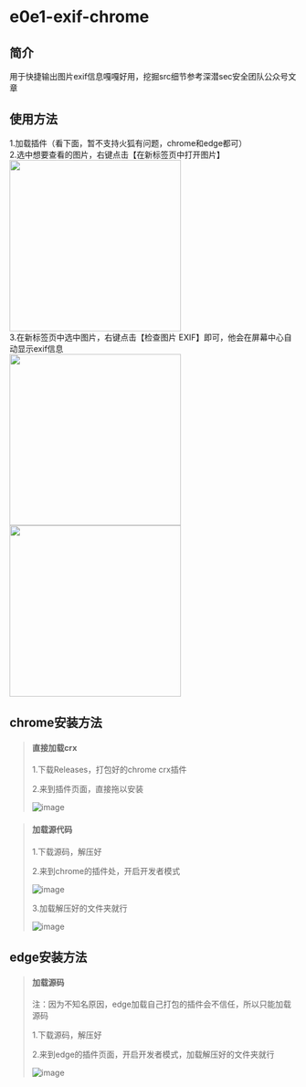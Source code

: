 ﻿# e0e1-exif-chrome

## 简介
  用于快捷输出图片exif信息嘎嘎好用，挖掘src细节参考深潜sec安全团队公众号文章

## 使用方法
1.加载插件（看下面，暂不支持火狐有问题，chrome和edge都可）</br>
2.选中想要查看的图片，右键点击【在新标签页中打开图片】</br>
<img src="https://github.com/user-attachments/assets/fc8c02af-0cd9-4a76-baea-54e165bf49d3" width="300" /></br>
3.在新标签页中选中图片，右键点击【检查图片 EXIF】即可，他会在屏幕中心自动显示exif信息 </br>
<img src="https://github.com/user-attachments/assets/c137ee91-ce15-4ae1-92aa-e19b8d6f6ca9" width="300" /></br>
<img src="https://github.com/user-attachments/assets/85381635-50b7-42aa-9569-a331c4d87a3d" width="300" /></br>

## chrome安装方法
>#### 直接加载crx
>
> 1.下载Releases，打包好的chrome crx插件
>
> 2.来到插件页面，直接拖以安装
>
>![image](https://github.com/user-attachments/assets/33493a65-305d-4e86-94cc-c7006f7ccd27)

>#### 加载源代码
>
>1.下载源码，解压好
>
>2.来到chrome的插件处，开启开发者模式
>
>![image](https://github.com/user-attachments/assets/dcdeb940-dcad-4a91-86f0-1a914ad74ad6)
>
>3.加载解压好的文件夹就行
>
>![image](https://github.com/user-attachments/assets/8589c115-47b2-4952-9e47-6bd3a8ce03a9)

## edge安装方法
> #### 加载源码
>
> 注：因为不知名原因，edge加载自己打包的插件会不信任，所以只能加载源码
>
> 1.下载源码，解压好
>
> 2.来到edge的插件页面，开启开发者模式，加载解压好的文件夹就行
>
> ![image](https://github.com/user-attachments/assets/1676175e-a1d2-436e-b87b-ace411d5e36e)

